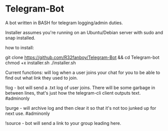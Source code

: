 # Telegram-Bot
A bot written in BASH for telegram logging/admin duties.

Installer assumes you're running on an Ubuntu/Debian server with sudo and snap installed. 

how to install:

git clone https://github.com/R32fanboy/Telegram-Bot && cd Telegram-bot
chmod +x installer.sh
./installer.sh

Current functions:
will log when a user joins your chat for you to be able to find out what link they used to join. 

!log - bot will send a .txt log of user joins. There will be some garbage in between lines, that's just how the telegram-cli client outputs text. #adminonly

!purge - will archive log and then clear it so that it's not too junked up for next use. #adminonly

!source - bot will send a link to your group leading here. 
